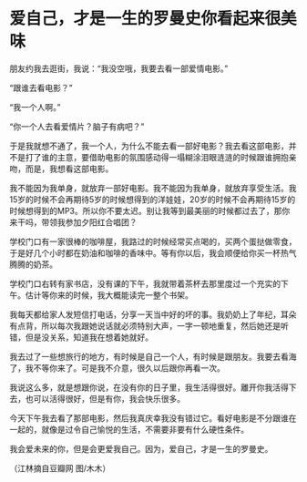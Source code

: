 # 爱自己，才是一生的罗曼史你看起来很美味

朋友约我去逛街，我说：“我没空哦，我要去看一部爱情电影。” 

“跟谁去看电影？” 

“我一个人啊。” 

“你一个人去看爱情片？脑子有病吧？” 

于是我就想不通了，我一个人，为什么不能去看一部好电影？我去看这部电影，并不是打了谁的主意，要借助电影的氛围感动得一塌糊涂泪眼涟涟的时候跟谁拥抱亲吻，而是，我想看这部电影。 

我不能因为我单身，就放弃一部好电影。我不能因为我单身，就放弃享受生活。我15岁的时候不会再期待5岁的时候想得到的洋娃娃，20岁的时候不会再期待15岁的时候想得到的MP3。所以你不要太迟。别让我等到最美丽的时候都过去了，那你来干吗，带领我参加夕阳红合唱团？ 

学校门口有一家很棒的咖啡屋，我路过的时候经常买点喝的，买两个蛋挞做零食，于是好几个小时都在奶油和咖啡的香味中。等有你以后，我会顺便给你买一杯热气腾腾的奶茶。 

学校门口右转有家书店，没有课的下午，我就带着茶杯去那里度过一个充实的下午。估计等你来的时候，我大概能读完一整个书架。 

我每天都给家人发短信打电话，分享一天当中好的坏的事。我奶奶上了年纪，耳朵有点背，所以每次我跟她说话就必须特别大声，一字一顿地重复，然后她还是听错，但是没关系，知道我在想着她就好。 

我去过了一些想旅行的地方，有时候是自己一个人，有时候是跟朋友。我要去看海了，我不等你来了。可是我不介意，很久以后跟你再看一次。 

我说这么多，就是想跟你说，在没有你的日子里，我生活得很好。離开你我活得下去，也可以活得很好，但是有你，我会快乐很多。 

今天下午我去看了那部电影，然后我真庆幸我没有错过它。看好电影是不分跟谁在一起的，就像是过令自己愉悦的生活，不需要非要有什么硬性条件。 

我会爱未来的你，但是会更爱我自己。因为，爱自己，才是一生的罗曼史。 

（江林摘自豆瓣网 图/木木）